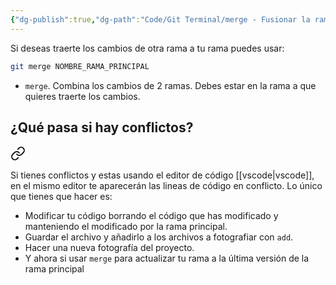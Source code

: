 ```yaml
---
{"dg-publish":true,"dg-path":"Code/Git Terminal/merge - Fusionar la rama actual con otra rama en Git.md","permalink":"/code/git-terminal/merge-fusionar-la-rama-actual-con-otra-rama-en-git/","created":"2024-03-27T20:22","updated":"2024-03-29T18:40"}
---
```


Si deseas traerte los cambios de otra rama a tu rama puedes usar:
```bash
git merge NOMBRE_RAMA_PRINCIPAL
```
- `merge`. Combina los cambios de 2 ramas. Debes estar en la rama a que quieres traerte los cambios.

## ¿Qué pasa si hay conflictos?

<div class="transclusion internal-embed is-loaded"><a class="markdown-embed-link" href="/code/resolver-conflictos-en-git/" aria-label="Open link"><svg xmlns="http://www.w3.org/2000/svg" width="24" height="24" viewBox="0 0 24 24" fill="none" stroke="currentColor" stroke-width="2" stroke-linecap="round" stroke-linejoin="round" class="svg-icon lucide-link"><path d="M10 13a5 5 0 0 0 7.54.54l3-3a5 5 0 0 0-7.07-7.07l-1.72 1.71"></path><path d="M14 11a5 5 0 0 0-7.54-.54l-3 3a5 5 0 0 0 7.07 7.07l1.71-1.71"></path></svg></a><div class="markdown-embed">




Si tienes conflictos y estas usando el editor de código [[vscode\|vscode]], en el mismo editor te aparecerán las lineas de código en conflicto. Lo único que tienes que hacer es:
- Modificar tu código borrando el código que has modificado y manteniendo el modificado por la rama principal.
- Guardar el archivo y añadirlo a los archivos a fotografiar con `add`.
- Hacer una nueva fotografía del proyecto.
- Y ahora si usar `merge` para actualizar tu rama a la última versión de la rama principal

</div></div>
